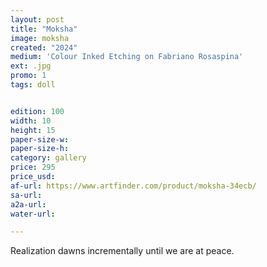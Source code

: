 ```yaml
---
layout: post
title: "Moksha"
image: moksha
created: "2024"
medium: 'Colour Inked Etching on Fabriano Rosaspina'
ext: .jpg
promo: 1
tags: doll


edition: 100
width: 10
height: 15
paper-size-w:
paper-size-h:
category: gallery
price: 295
price_usd: 
af-url: https://www.artfinder.com/product/moksha-34ecb/
sa-url: 
a2a-url: 
water-url: 

---
```


Realization dawns incrementally until we are at peace.